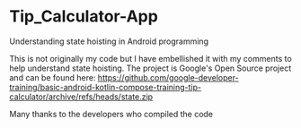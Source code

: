 # Tip_Calculator-App
Understanding state hoisting in Android programming

This is not originally my code but I have embellished it with my comments to help understand state hoisting. The project is Google's Open Source project and can be found here: https://github.com/google-developer-training/basic-android-kotlin-compose-training-tip-calculator/archive/refs/heads/state.zip

Many thanks to the developers who compiled the code
